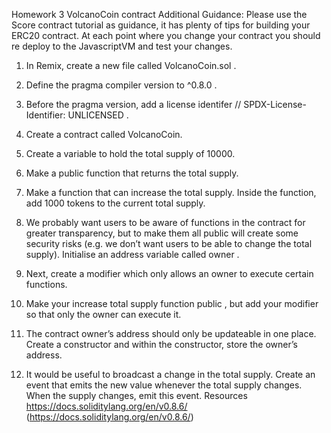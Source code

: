  Homework 3 VolcanoCoin contract
Additional Guidance:
Please use the Score contract tutorial as guidance, it has plenty of tips for building your ERC20 contract.
At each point where you change your contract you should re deploy to the JavascriptVM and test your changes.
1. In Remix, create a new file called VolcanoCoin.sol .
2. Define the pragma compiler version to ^0.8.0 .
3. Before the pragma version, add a license identifer // SPDX-License-Identifier: UNLICENSED .
4. Create a contract called VolcanoCoin.
5. Create a variable to hold the total supply of 10000.
6. Make a public function that returns the total supply.
7. Make a function that can increase the total supply. Inside the function, add 1000 tokens to the current total supply.
8. We probably want users to be aware of functions in the contract for greater transparency, but to make them all public will create some security risks (e.g. we don’t want users to be able to change the total supply).
Initialise an address variable called owner .
9. Next, create a modifier which only allows an owner to execute certain functions.
10. Make your increase total supply function public , but add your modifier so that only the owner can execute it.
11. The contract owner’s address should only be updateable in one place. Create a constructor and within the constructor, store the owner’s address.
  
 12. It would be useful to broadcast a change in the total supply. Create an event that emits the new value whenever the total supply changes. When the supply changes, emit this event.
Resources
https://docs.soliditylang.org/en/v0.8.6/ (https://docs.soliditylang.org/en/v0.8.6/)
